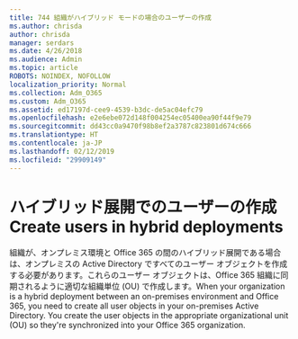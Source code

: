 ```yaml
---
title: 744 組織がハイブリッド モードの場合のユーザーの作成
ms.author: chrisda
author: chrisda
manager: serdars
ms.date: 4/26/2018
ms.audience: Admin
ms.topic: article
ROBOTS: NOINDEX, NOFOLLOW
localization_priority: Normal
ms.collection: Adm_O365
ms.custom: Adm_O365
ms.assetid: ed17197d-cee9-4539-b3dc-de5ac04efc79
ms.openlocfilehash: e2e6ebe072d148f004254ec05400ea90f44f9e79
ms.sourcegitcommit: dd43cc0a9470f98b8ef2a3787c823801d674c666
ms.translationtype: HT
ms.contentlocale: ja-JP
ms.lasthandoff: 02/12/2019
ms.locfileid: "29909149"
---
```

# <a name="create-users-in-hybrid-deployments"></a><span data-ttu-id="0d9a3-102">ハイブリッド展開でのユーザーの作成</span><span class="sxs-lookup"><span data-stu-id="0d9a3-102">Create users in hybrid deployments</span></span>

<span data-ttu-id="0d9a3-p101">組織が、オンプレミス環境と Office 365 の間のハイブリッド展開である場合は、オンプレミスの Active Directory ですべてのユーザー オブジェクトを作成する必要があります。これらのユーザー オブジェクトは、Office 365 組織に同期されるように適切な組織単位 (OU) で作成します。</span><span class="sxs-lookup"><span data-stu-id="0d9a3-p101">When your organization is a hybrid deployment between an on-premises environment and Office 365, you need to create all user objects in your on-premises Active Directory. You create the user objects in the appropriate organizational unit (OU) so they're synchronized into your Office 365 organization.</span></span>
  

